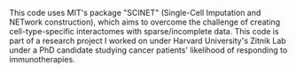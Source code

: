 This code uses MIT's package "SCINET" (Single-Cell Imputation and NETwork construction), which aims to overcome the challenge of creating cell-type-specific interactomes with sparse/incomplete data. This code is part of a research project I worked on under Harvard University's Zitnik Lab under a PhD candidate studying cancer patients' likelihood of responding to immunotherapies.
